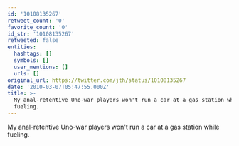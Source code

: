 ```yaml
---
id: '10108135267'
retweet_count: '0'
favorite_count: '0'
id_str: '10108135267'
retweeted: false
entities:
  hashtags: []
  symbols: []
  user_mentions: []
  urls: []
original_url: https://twitter.com/jth/status/10108135267
date: '2010-03-07T05:47:55.000Z'
title: >-
  My anal-retentive Uno-war players won't run a car at a gas station while
  fueling.
---
```


My anal-retentive Uno-war players won't run a car at a gas station while fueling.